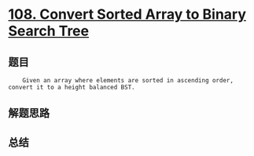 # [108. Convert Sorted Array to Binary Search Tree](https://leetcode.com/problems/convert-sorted-array-to-binary-search-tree/)

## 题目

        Given an array where elements are sorted in ascending order, convert it to a height balanced BST.
      

## 解题思路


## 总结


